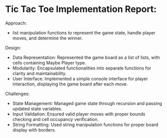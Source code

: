 
# Tic Tac Toe Implementation Report:

Approach:

 - list manipulation functions to represent the game state, handle player moves, and determine the winner.

Design:

  - Data Representation: Represented the game board as a list of lists, with cells containing Maybe Player type.
  - Modularity: Encapsulated functionalities into separate functions for clarity and maintainability.
  - User Interface: Implemented a simple console interface for player interaction, displaying the game board after each move.

Challenges:

  - State Management: Managed game state through recursion and passing updated state variables.
  - Input Validation: Ensured valid player moves with proper bounds checking and cell occupancy verification.
  - String Formatting: Used string manipulation functions for proper board display with borders.
